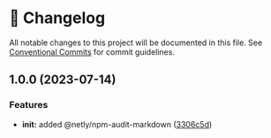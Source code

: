 <!-- markdownlint-disable --><!-- textlint-disable -->

# 📓 Changelog

All notable changes to this project will be documented in this file. See
[Conventional Commits](https://conventionalcommits.org) for commit guidelines.

## 1.0.0 (2023-07-14)

### Features

- **init:** added @netly/npm-audit-markdown ([3306c5d](https://github.com/DmytroMysak/npm-audit-markdown/commit/3306c5d99595b9a90fd2d0bc8e22c5f204d73f71))
